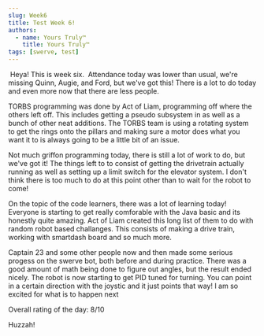 ```yaml
---
slug: Week6
title: Test Week 6!
authors:
  - name: Yours Truly™
    title: Yours Truly™
tags: [swerve, test]
---
```

​
Heya! This is week six. 
​
Attendance today was lower than usual, we're missing Quinn, Augie, and Ford, but we've got this!
There is a lot to do today and even more now that there are less people.

TORBS programming was done by Act of Liam, programming off where the others left off. This includes getting a pseudo subsystem in as well as
a bunch of other neat additions. The TORBS team is using a rotating system to get the rings onto the pillars and making sure a motor 
does what you want it to is always going to be a little bit of an issue.

Not much griffon programming today, there is still a lot of work to do, but we've got it! The things left to to consist of getting the
drivetrain actually running as well as setting up a limit switch for the elevator system. I don't think there is too much to do at 
this point other than to wait for the robot to come!

On the topic of the code learners, there was a lot of learning today! Everyone is starting to get really comforable with the Java 
basic and its honestly quite amazing. Act of Liam created this long list of them to do with random robot based challanges. This consists of 
making a drive train, working with smartdash board and so much more.

Captain 23 and some other people now and then made some serious progess on the swerve bot, both before and during practice. There was a 
good amount of math being done to figure out angles, but the result ended nicely. The robot is now starting to get PID tuned for 
turning. You can point in a certain direction with the joystic and it just points that way! I am so excited for what is to happen next

Overall rating of the day: 8/10

Huzzah!
